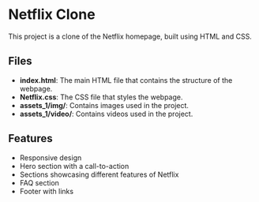 # Netflix Clone

This project is a clone of the Netflix homepage, built using HTML and CSS.

## Files

- **index.html**: The main HTML file that contains the structure of the webpage.
- **Netflix.css**: The CSS file that styles the webpage.
- **assets_1/img/**: Contains images used in the project.
- **assets_1/video/**: Contains videos used in the project.


## Features

- Responsive design
- Hero section with a call-to-action
- Sections showcasing different features of Netflix
- FAQ section
- Footer with links
